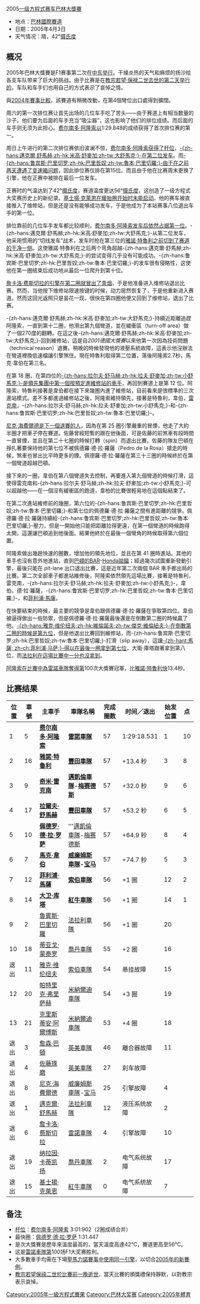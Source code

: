 2005[一级方程式赛车](../Page/一级方程式赛车.md "wikilink")[巴林大獎賽](../Page/巴林大獎賽.md "wikilink")

  - 地点：[巴林國際賽道](../Page/巴林國際賽道.md "wikilink")
  - 日期：2005年4月3日
  - 天气情况：晴，42°[摄氏度](../Page/摄氏.md "wikilink")

## 概况

2005年巴林大獎賽是F1赛事第二次在[中东举行](../Page/中东.md "wikilink")。干燥炎热的天气和麻烦的扬沙给各支车队带来了巨大的挑战。由于比赛是在[教宗](../Page/教宗.md "wikilink")[若望·保禄二世去世的第二天举行的](../Page/若望·保禄二世.md "wikilink")，车队和车手们也用自己的方式表示了哀悼之情。

與[2004年賽事比較](../Page/2004年巴林大獎賽.md "wikilink")，該賽道有稍微改動，在第4個彎位出口處得到擴闊。

周六的第一次排位赛让首先出场的几位车手吃了苦头——由于赛道上有相当数量的沙子，他们要为后面的车手充当“吸尘器”，这也影响了他们的排位成绩。而后面的车手则无须为此担心。[费尔南多·阿隆索以](../Page/费尔南多·阿隆索.md "wikilink")1:29.848的成绩获得了首次排位赛的第一。

周日上午进行的第二次排位赛依旧波澜不惊，[费尔南多·阿隆索获得了杆位](../Page/费尔南多·阿隆索.md "wikilink")，[-{zh-hans:邁克爾·舒馬赫;zh-hk:米高·舒麥加;zh-tw:大舒馬克;}-在第二位发车](../Page/邁克爾·舒馬赫.md "wikilink")。而[-{zh-hans:鲁宾斯·巴里切罗;zh-hk:巴里哲奴;zh-tw:魯本·巴里切羅;}-由于在之前两天遭遇了变速箱问题](../Page/巴里哲奴.md "wikilink")，因此排位赛仅排在第15位。而且由于他在比赛周末更换了引擎，他在正赛中被排在最后一位发车。

正赛时的气温达到了42°[摄氏度](../Page/摄氏.md "wikilink")，赛道温度更达56°[摄氏度](../Page/摄氏.md "wikilink")，这创造了一级方程式大奖赛历史上的新纪录。[基士揚·克萊恩在暖胎圈开始时未能启动](../Page/基士揚·克萊恩.md "wikilink")。他的赛车被直接推入了维修站，但是还是没有能够成功发车，于是他成为了本站赛事八位退出车手的第一位。

排位靠前的几位车手发车都比较顺利，[费尔南多·阿隆索发车后依然占据第一位](../Page/费尔南多·阿隆索.md "wikilink")。-{zh-hans:邁克爾·舒馬赫;zh-hk:米高·舒麥加;zh-tw:大舒馬克;}-从第二位发车，他采用惯用的“切线发车”战术，发车时抢在第三位的[雅諾·特魯利之前切到了赛道的干净一侧](../Page/雅諾·特魯利.md "wikilink")。这使雅諾·特魯利在之后两个弯角超越-{zh-hans:邁克爾·舒馬赫;zh-hk:米高·舒麥加;zh-tw:大舒馬克;}-的尝试变得几乎没有可能成功。-{zh-hans:鲁宾斯·巴里切罗;zh-hk:巴里哲奴;zh-tw:魯本·巴里切羅;}-的发车很有侵略性，这使他在第一圈结束后成功地从最后一位爬升到第十位。

[詹卡洛·费斯切拉的引擎在第二圈就冒出了青烟](../Page/詹卡洛·费斯切拉.md "wikilink")，于是他准备进入维修站退出比赛。然而，当他按下维修站限速按键的时候，动力居然恢复了，于是他重新进入赛道。然而这回光返照只是昙花一现，很快在第四圈他便又回到了维修站，退出了比赛。

\-{zh-hans:邁克爾·舒馬赫;zh-hk:米高·舒麥加;zh-tw:大舒馬克;}-持續近距離追趕阿隆索，一直到第十二圈，他滑出第九個彎道，並在緩衝區（turn-off
area）做了一個270度的翻轉。在這之後-{zh-hans:邁克爾·舒馬赫;zh-hk:米高·舒麥加;zh-tw:大舒馬克;}-回到維修站，這是自*2001德國大獎賽*以來他第一次因為技術問題（technical
reason）退賽。稍晚的時候發現他的液壓系統故障，這表示他沒辦法在彎道裡換低速檔讓引擎煞住。現在特魯利取得第二位置，落後阿隆索2.7秒，馬克·韋伯在第三名。

在第 18
圈，在第四位的[-{zh-hans:拉尔夫·舒马赫;zh-hk:拉夫·舒麥加;zh-tw:小舒馬克;}-是領先集團中第一個按預定進維修站的車手](../Page/拉尔夫·舒马赫.md "wikilink")，再回到賽道上是第
12
位。阿隆索，特魯利接著是韋伯都在接下來幾圈內進了維修站，目前看來是很標準的三次進站模式。差不多都進過維修站之後，阿隆索維持領先，接著是特魯利，韋伯，[雷克南](../Page/雷克南.md "wikilink")，-{zh-hans:拉尔夫·舒马赫;zh-hk:拉夫·舒麥加;zh-tw:小舒馬克;}-和-{zh-hans:鲁宾斯·巴里切罗;zh-hk:巴里哲奴;zh-tw:魯本·巴里切羅;}-。

[尼克·海費爾德是下一個退賽的人](../Page/尼克·海費爾德.md "wikilink")，因為在第 25
圈引擎嚴重的冒煙，他走了大約半圈才把車子停在賽道。佐藤曾經短暫的跟在他後面，可是佐藤的前煞車有段時間一直冒煙，並且在第二十七圈的時候打轉（spin）而退出比賽。佐藤的隊友巴頓在掙扎著要保持他的第七位不被佩德羅·德·拉·羅薩（Pedro
de la Rosa）搶走的時候，煞車也冒出比平時更多的煙。佩德羅·德·拉·羅薩在第三十三圈的時候終於在第一個彎道超越巴頓。

接下來的一圈，韋伯在第八個彎道失去控制，再要進入第九個彎道的時候打滑，這使得雷克南和-{zh-hans:拉尔夫·舒马赫;zh-hk:拉夫·舒麥加;zh-tw:小舒馬克;}-可以超越他——在一個沒有緩衝區的跑道，韋柏的比賽很輕易地在這個點結束了。

在第二次進站維修前的幾圈，第六位的-{zh-hans:鲁宾斯·巴里切罗;zh-hk:巴里哲奴;zh-tw:魯本·巴里切羅;}-和第七位的佩德羅·德·拉·羅薩之間有進距離的競爭。佩德羅·德·拉·羅薩持續給-{zh-hans:鲁宾斯·巴里切罗;zh-hk:巴里哲奴;zh-tw:魯本·巴里切羅;}-壓力，但是一開始他只能把距離拉得更遠，在第一個彎道的時候跑得太開，這還讓巴頓追到他後面。結果他終於在最後一個彎角的時候取得第六個位置。

阿隆索做出幾趟快速的圈數，增加他的領先地位，並且在第 41
圈時進站。其他的車手也沒有意外地進站，直到[巴頓的](../Page/詹森·巴頓.md "wikilink")[BAR](../Page/英美車隊.md "wikilink")-[Honda拋錨](../Page/本田技研工業.md "wikilink")；經過幾次試圖重新發動引擎，最後只能在
pit-lane 出口退出比賽，這是近年第二次兩個 BAR
車手都出局的比賽。第二次全部車子都進站維修後，阿隆索依然領先這場比賽，接著是特魯利，雷克南，-{zh-hans:拉尔夫·舒马赫;zh-hk:拉夫·舒麥加;zh-tw:小舒馬克;}-，韋伯，德·拉·羅薩，-{zh-hans:鲁宾斯·巴里切罗;zh-hk:巴里哲奴;zh-tw:魯本·巴里切羅;}-，和[菲利浦·馬薩](../Page/菲利浦·馬薩.md "wikilink")。

在快要結束的時候，最主要的競爭是韋伯跟佩德羅·德·拉·羅薩在爭取第四位。韋伯被逼得做出一些防禦，但是佩德羅·德·拉·羅薩最後還是在倒數第二圈的時候贏了他。[-{zh-hans:雅克·维伦纽夫;zh-hk:維倫諾夫;zh-tw:傑克·維倫紐夫;}-在倒數第二圈的時候是第九位](../Page/雅克·维伦纽夫.md "wikilink")，但是他退出比賽回到維修站，而-{zh-hans:鲁宾斯·巴里切罗;zh-hk:巴里哲奴;zh-tw:魯本·巴里切羅;}-打滑（slip
away），這讓[-{zh-hant:馬薩;
zh-ch:菲利浦·马萨;}-得以在最後一圈拿到第七位](../Page/菲利浦·马萨.md "wikilink")，大衛·庫塔跟著拿到第八位，而[法拉利在這場比賽中一分也沒拿到](../Page/法拉利車隊.md "wikilink")。

[阿隆索在比賽中為](../Page/费尔南多·阿隆索.md "wikilink")[雷諾車隊奪得第](../Page/雷諾車隊.md "wikilink")100次大獎賽冠軍，比[雅諾·特魯利快](../Page/雅諾·特魯利.md "wikilink")13.4秒。

## 比赛结果

| 位置 | 車號 | 主車手                                                | 車隊名稱                                                                        | 完成圈数 | 时间／退出       | 始发位置 | 点  |
| -- | -- | -------------------------------------------------- | --------------------------------------------------------------------------- | ---- | ----------- | ---- | -- |
| 1  | 5  | **[费尔南多·阿隆索](../Page/费尔南多·阿隆索.md "wikilink")**     | **[雷諾車隊](../Page/雷諾車隊.md "wikilink")**                                      | 57   | 1:29:18.531 | 1    | 10 |
| 2  | 16 | **[雅諾·特魯利](../Page/雅諾·特魯利.md "wikilink")**         | **[豐田車隊](../Page/豐田車隊.md "wikilink")**                                      | 57   | \+13.4 秒    | 3    | 8  |
| 3  | 9  | **[奇米·雷克南](../Page/奇米·雷克南.md "wikilink")**         | **[邁凱倫車隊](../Page/邁凱倫車隊.md "wikilink")-[梅赛德斯](../Page/梅赛德斯.md "wikilink")** | 57   | \+32.0 秒    | 9    | 6  |
| 4  | 17 | **[拉爾夫·舒馬赫](../Page/拉爾夫·舒馬赫.md "wikilink")**       | **[豐田車隊](../Page/豐田車隊.md "wikilink")**                                      | 57   | \+53.2 秒    | 6    | 5  |
| 5  | 10 | **[佩德罗·德·拉·罗萨](../Page/佩德罗·德·拉·罗萨.md "wikilink")** | '''[邁凱倫車隊](../Page/邁凱倫車隊.md "wikilink")-[梅赛德斯](../Page/梅赛德斯.md "wikilink")  | 57   | \+64.9 秒    | 8    | 4  |
| 6  | 7  | **[馬克·韋伯](../Page/馬克·韋伯.md "wikilink")**           | **[威廉姆斯車隊](../Page/威廉姆斯車隊.md "wikilink")-[宝马](../Page/宝马.md "wikilink")**   | 57   | \+74.7 秒    | 5    | 3  |
| 7  | 12 | **[菲利浦·馬薩](../Page/菲利浦·馬薩.md "wikilink")**         | **[索伯車隊](../Page/索伯車隊.md "wikilink")**                                      | 56   | \+1 圈       | 12   | 2  |
| 8  | 14 | **[大卫·库塔](../Page/大卫·库塔.md "wikilink")**           | **[紅牛車隊](../Page/紅牛車隊.md "wikilink")**                                      | 56   | \+1 圈       | 14   | 1  |
| 9  | 2  | [魯賓斯·巴里切羅](../Page/魯賓斯·巴里切羅.md "wikilink")         | [法拉利車隊](../Page/法拉利車隊.md "wikilink")                                        | 56   | \+1 圈       | 20   |    |
| 10 | 18 | [蒂亚戈·蒙泰罗](../Page/蒂亚戈·蒙泰罗.md "wikilink")           | [喬丹車隊](../Page/喬丹車隊.md "wikilink")                                          | 55   | \+2 圈       | 16   |    |
| 退出 | 11 | [雅克·维伦纽夫](../Page/雅克·维伦纽夫.md "wikilink")           | [索伯車隊](../Page/索伯車隊.md "wikilink")                                          | 54   | 悬挂故障        | 15   |    |
| 12 | 20 | [帕特里克·弗里萨赫](../Page/帕特里克·弗里萨赫.md "wikilink")       | [米納爾迪車隊](../Page/米納爾迪車隊.md "wikilink")                                      | 54   | \+3 圈       | 19   |    |
| 13 | 21 | [克里斯蒂安·阿爾博斯](../Page/克里斯蒂安·阿爾博斯.md "wikilink")     | [米納爾迪車隊](../Page/米納爾迪車隊.md "wikilink")                                      | 53   | \+4 圈       | 18   |    |
| 退出 | 3  | [詹森·巴頓](../Page/詹森·巴頓.md "wikilink")               | [英美車隊](../Page/英美車隊.md "wikilink")                                          | 46   | 離合器故障       | 11   |    |
| 退出 | 4  | [佐藤琢磨](../Page/佐藤琢磨.md "wikilink")                 | [英美車隊](../Page/英美車隊.md "wikilink")                                          | 27   | 刹车故障        |      |    |
| 退出 | 8  | [尼克·海費爾德](../Page/尼克·海費爾德.md "wikilink")           | [威廉姆斯車隊](../Page/威廉姆斯車隊.md "wikilink")-[宝马](../Page/宝马.md "wikilink")       | 25   | 引擎故障        | 4    |    |
| 退出 | 1  | [邁克爾·舒馬赫](../Page/邁克爾·舒馬赫.md "wikilink")           | [法拉利車隊](../Page/法拉利車隊.md "wikilink")                                        | 12   | 液压系统故障      | 2    |    |
| 退出 | 6  | [詹卡洛·费斯切拉](../Page/詹卡洛·费斯切拉.md "wikilink")         | [雷諾車隊](../Page/雷諾車隊.md "wikilink")                                          | 4    | 引擎故障        | 10   |    |
| 退出 | 19 | [纳拉因·卡蒂凯扬](../Page/纳拉因·卡蒂凯扬.md "wikilink")         | [喬丹車隊](../Page/喬丹車隊.md "wikilink")                                          | 2    | 电气系统故障      | 17   |    |
| 退出 | 15 | [基士揚·克萊恩](../Page/基士揚·克萊恩.md "wikilink")           | [紅牛車隊](../Page/紅牛車隊.md "wikilink")                                          | 0    | 电气系统故障      | 7    |    |

## 备注

  - [杆位](../Page/杆位.md "wikilink")：[费尔南多·阿隆索](../Page/费尔南多·阿隆索.md "wikilink")
    3:01:902（2圈成绩合并）
  - 最快圈：[佩德罗·德·拉·罗萨](../Page/佩德罗·德·拉·罗萨.md "wikilink") 1:31.447
  - 是次大獎賽是歷年來溫度最高的，當天溫度高達42°C，賽道更高至56°C。
  - 这是[雷諾車隊第](../Page/雷諾車隊.md "wikilink")100场F1大奖赛胜利。
  - 大多數車手均需在下場[聖馬力諾賽事中使用同一引擎](../Page/2005年聖馬力諾大獎賽.md "wikilink")，以切合[2005年的新賽例](../Page/2005年一级方程式赛车比赛.md "wikilink")。
  - [教宗](../Page/教宗.md "wikilink")[若望保祿二世於比賽前一晚逝世](../Page/若望保祿二世.md "wikilink")，當天比賽的頒獎禮保持靜默，以對教宗表示哀悼。

[Category:2005年一級方程式賽果](https://zh.wikipedia.org/wiki/Category:2005年一級方程式賽果 "wikilink")
[Category:巴林大奖赛](https://zh.wikipedia.org/wiki/Category:巴林大奖赛 "wikilink")
[Category:2005年體育](https://zh.wikipedia.org/wiki/Category:2005年體育 "wikilink")